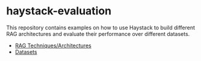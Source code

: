 # haystack-evaluation

This repository contains examples on how to use Haystack to build different RAG architectures and evaluate their performance over different datasets.

- [RAG Techniques/Architectures](architectures/README.md)
- [Datasets](datasets/README.md)
